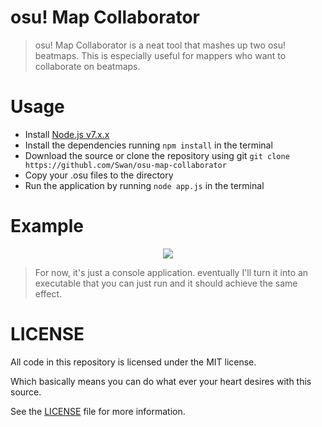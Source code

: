 # osu! Map Collaborator
> osu! Map Collaborator is a neat tool that mashes up two osu! beatmaps. This is especially useful for mappers who want to collaborate on beatmaps.

# Usage
* Install [Node.js v7.x.x](https://nodejs.org)
* Install the dependencies running `npm install` in the terminal
* Download the source or clone the repository using git `git clone https://githubl.com/Swan/osu-map-collaborator`
* Copy your .osu files to the directory
* Run the application by running `node app.js` in the terminal

# Example
<p align="center">
  <img src="https://juicy.eggplants.org/6go49n.png" />
</p>

> For now, it's just a console application. eventually I'll turn it into an executable that you can just run and it should achieve the same effect.

# LICENSE

All code in this repository is licensed under the MIT license.

Which basically means you can do what ever your heart desires with this source.

See the [LICENSE](https://github.com/Swan/osu-map-collaborator/blob/master/LICENSE) file for more information.

